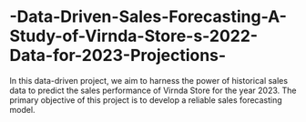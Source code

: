 # -Data-Driven-Sales-Forecasting-A-Study-of-Virnda-Store-s-2022-Data-for-2023-Projections-
In this data-driven project, we aim to harness the power of historical sales data to predict the sales performance of Virnda Store for the year 2023. The primary objective of this project is to develop a reliable sales forecasting model.

